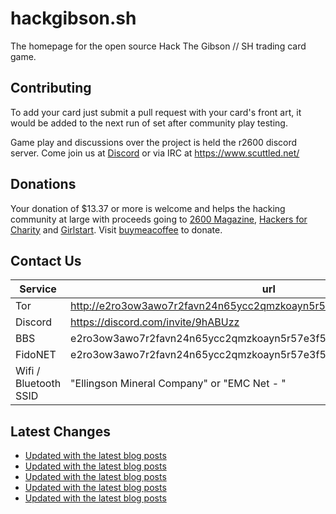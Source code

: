 # hackgibson.sh
The homepage for the open source Hack The Gibson // SH trading card game.


## Contributing

To add your card just submit a pull request with your card's front art, it would be added to the next run of set after community play testing.

Game play and discussions over the project is held the r2600 discord server. Come join us at [Discord](https://discord.com/invite/9hABUzz) or via IRC at https://www.scuttled.net/


## Donations

Your donation of $13.37 or more is welcome and helps the hacking community at large with proceeds going to [2600 Magazine](https://2600.com/), [Hackers for Charity](https://hackersforcharity.org) and [Girlstart](https://girlstart.org).  Visit [buymeacoffee](https://www.buymeacoffee.com/hackgibson.sh) to donate.


## Contact Us

Service | url
-|-
Tor | http://e2ro3ow3awo7r2favn24n65ycc2qmzkoayn5r57e3f56nvjwdcgg32ad.onion
Discord | https://discord.com/invite/9hABUzz
BBS | e2ro3ow3awo7r2favn24n65ycc2qmzkoayn5r57e3f56nvjwdcgg32ad.onion:23
FidoNET | e2ro3ow3awo7r2favn24n65ycc2qmzkoayn5r57e3f56nvjwdcgg32ad.onion:24554
Wifi / Bluetooth SSID | "Ellingson Mineral Company" or "EMC Net - <fidonet address>"

## Latest Changes
<!-- BLOG-POST-LIST:START -->
- [Updated with the latest blog posts](https://github.com/DFW2600/hackgibson.sh/commit/9ef0bc736e3a0e5f8df1b15ff6c3f4e2fbff9b9e)
- [Updated with the latest blog posts](https://github.com/DFW2600/hackgibson.sh/commit/772e1f62f82c79246d3aca1ac0aa54b992a46e4d)
- [Updated with the latest blog posts](https://github.com/DFW2600/hackgibson.sh/commit/9b8dccb8ee1433a897f5fabf8a4c6b89d998d98a)
- [Updated with the latest blog posts](https://github.com/DFW2600/hackgibson.sh/commit/4f42aa93ba861e17898adf4d226a96d43e9cc850)
- [Updated with the latest blog posts](https://github.com/DFW2600/hackgibson.sh/commit/3b4e1e565095c1516ef848f131b294eb0826b81c)
<!-- BLOG-POST-LIST:END -->
